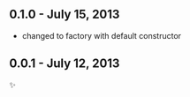 0.1.0 - July 15, 2013
---------------------
* changed to factory with default constructor

0.0.1 - July 12, 2013
---------------------
:sparkles: